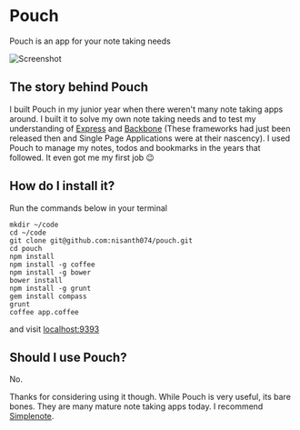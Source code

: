 # Pouch
Pouch is an app for your note taking needs

![Screenshot](http://i.imgur.com/G5SRLdf.png)

## The story behind Pouch

I built Pouch in my junior year when there weren't many note taking apps around. I built it to solve my own note taking needs and to test my understanding of [Express](http://expressjs.com/) and [Backbone](http://backbonejs.org/) (These frameworks had just been released then and Single Page Applications were at their nascency). I used Pouch to manage my notes, todos and bookmarks in the years that followed. It even got me my first job 😉

## How do I install it?

Run the commands below in your terminal

```
mkdir ~/code
cd ~/code
git clone git@github.com:nisanth074/pouch.git
cd pouch
npm install
npm install -g coffee
npm install -g bower
bower install
npm install -g grunt
gem install compass
grunt
coffee app.coffee
```

and visit [localhost:9393](http://localhost:9393/)

## Should I use Pouch?

No.

Thanks for considering using it though. While Pouch is very useful, its bare bones. They are many mature note taking apps today. I recommend [Simplenote](https://simplenote.com).
